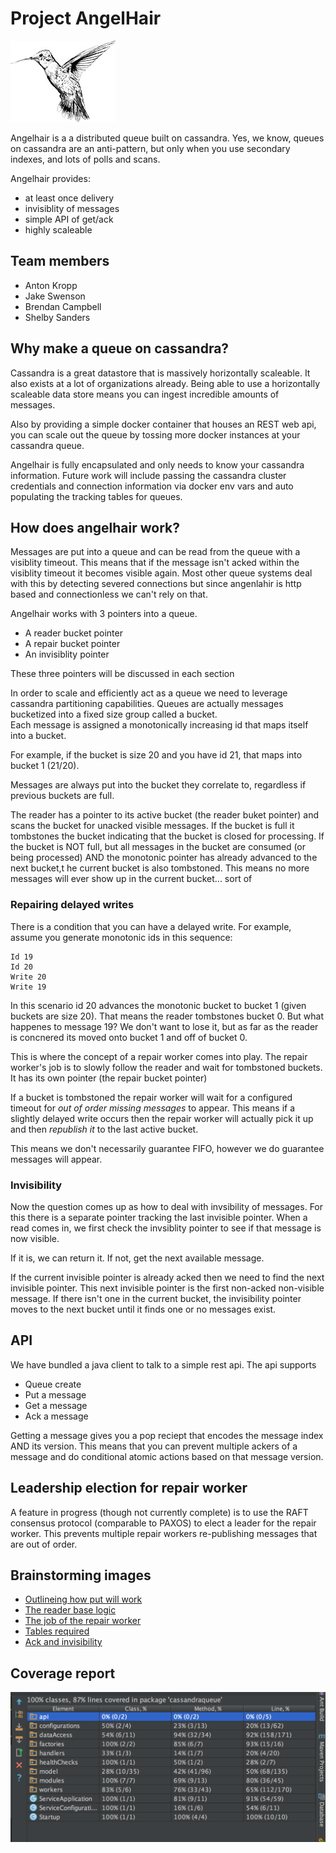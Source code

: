 Project AngelHair
====

![Image of hummingbird cause they're cool aren't they?](img/angelhair.jpg)

Angelhair is a a distributed queue built on cassandra. Yes, we know, queues on cassandra are an anti-pattern,
but only when you use secondary indexes, and lots of polls and scans.

Angelhair provides:

- at least once delivery
- invisiblity of messages
- simple API of get/ack
- highly scaleable

## Team members

- Anton Kropp
- Jake Swenson
- Brendan Campbell
- Shelby Sanders



## Why make a queue on cassandra?

Cassandra is a great datastore that is massively horizontally scaleable. It also exists at a lot of organizations
already.  Being able to use a horizontally scaleable data store means you can ingest incredible amounts of messages.
 
Also by providing a simple docker container that houses an REST web api, you can scale out the queue by tossing 
more docker instances at your cassandra queue.

Angelhair is fully encapsulated and only needs to know your cassandra information. Future work will include 
passing the cassandra cluster credentials and connection information via docker env vars and auto populating
the tracking tables for queues.

## How does angelhair work?

Messages are put into a queue and can be read from the queue with a visiblity timeout. This means
that if the message isn't acked within the visiblity timeout it becomes visible again.  Most other queue systems
deal with this by detecting severed connections but since angenlahir is http based and connectionless we can't rely on that.


Angelhair works with 3 pointers into a queue.

- A reader bucket pointer
- A repair bucket pointer
- An invisiblity pointer

These three pointers will be discussed in each section

In order to scale and efficiently act as a queue we need to leverage cassandra partitioning capabilities.
Queues are actually messages bucketized into a fixed size group called a bucket.   
Each message is assigned a monotonically increasing id that maps itself into a bucket. 

For example, if the bucket is size 20 and you have id 21, that maps into bucket 1 (21/20).  

Messages are always put into the bucket they correlate to, regardless if previous buckets are full.

The reader has a pointer to its active bucket (the reader buket pointer) and scans the bucket for unacked visible messages.  If the bucket is full
it tombstones the bucket indicating that the bucket is closed for processing.  If the bucket is NOT full, but all messages
in the bucket are consumed (or being processed) AND the monotonic pointer has already advanced to the next bucket,t he current 
bucket is also tombstoned. This means no more messages will ever show up in the current bucket... sort of

### Repairing delayed writes

There is a condition that you can have a delayed write. For example, assume you generate monotonic ids in this sequence:

```
Id 19
Id 20
Write 20
Write 19
```

In this scenario id 20 advances the monotonic bucket to bucket 1 (given buckets are size 20).  That means the reader tombstones
bucket 0. But what happenes to message 19? We don't want to lose it, but as far as the reader is concnered its moved onto bucket 1 and off of bucket 0.

This is where the concept of a repair worker comes into play. The repair worker's job is to slowly follow the reader and wait for tombstoned buckets. It 
has its own pointer (the repair bucket pointer)

If a bucket is tombstoned the repair worker will wait for a configured timeout for _out of order missing messages_ to appear. This means if a slightly
delayed write occurs then the repair worker will actually pick it up and then _republish it_ to the last active bucket.

This means we don't necessarily guarantee FIFO, however we do guarantee messages will appear.

### Invisibility

Now the question comes up as how to deal with invsibility of messages. For this there is a separate pointer tracking 
the last invisible pointer.  When a read comes in, we first check the invsiblity pointer to see if that message is now visible.

If it is, we can return it. If not, get the next available message.  

If the current invisible pointer is already acked then we need to find the next invisible pointer. This next invisible pointer is the first
non-acked non-visible message. If there isn't one in the current bucket, the invisibility pointer moves to the next bucket until it finds one 
or no messages exist.

## API

We have bundled a java client to talk to a simple rest api. The api supports

- Queue create
- Put a message
- Get a message
- Ack a message

Getting a message gives you a pop reciept that encodes the message index AND its version. This means that you can prevent multiple ackers of a message
and do conditional atomic actions based on that message version.


## Leadership election for repair worker

A feature in progress (though not currently complete) is to use the RAFT consensus protocol (comparable to PAXOS) to elect
a leader for the repair worker. This prevents multiple repair workers re-publishing messages that are out of order.

## Brainstorming images

- [Outlineing how put will work](brainstorming_images/put.JPG)
- [The reader base logic](brainstorming_images/reader.JPG)
- [The job of the repair worker](brainstorming_images/repair_worker.JPG)
- [Tables required](brainstorming_images/tables.JPG)
- [Ack and invisibility](brainstorming_images/ack_and_invisibility.JPG)

## Coverage report

![Coverage report picture](img/coverage_report.png)